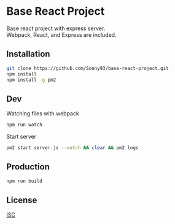 # Base React Project

Base react project with express server.\
Webpack, React, and Express are included.

## Installation

```bash
git clone https://github.com/Sonny93/base-react-project.git
npm install
npm install -g pm2
```

## Dev

Watching files with webpack
```bash
npm run watch
```

Start server
```bash
pm2 start server.js --watch && clear && pm2 logs
```

## Production

```bash
npm run build
```

## License
[ISC](https://choosealicense.com/licenses/isc/)